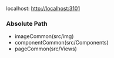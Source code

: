 <!--
 * @Author: zhou teng
 * @Date: 2020-09-18 14:04:57
 * @LastEditTime: 2020-11-25 14:43:35
-->

<font>localhost: [http://localhost:3101](http://localhost:3101)</font>

### Absolute Path

- imageCommon(src/img)
- componentCommon(src/Components)
- pageCommon(src/Views)
